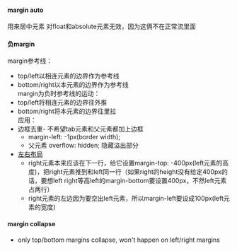 #### margin auto
用来居中元素 
对float和absolute元素无效，因为这俩不在正常流里面   

#### 负margin     
margin参考线：  
  - top/left以相连元素的边界作为参考线     
  - bottom/right以本元素的边界作为参考线   
margin为负时参考线的运动：  
  - top/left将相连元素的边界往外推   
  - bottom/right将本元素的边界往里拉    
应用：   
- 边框去重- 不希望tab元素和父元素都加上边框    
  - margin-left: -1px(border width);   
  - 父元素 overflow: hidden; 隐藏溢出部分  
- [左右布局](https://codepen.io/jeancccccc/pen/qzEYOZ)      
  - right元素本来应该在下一行，给它设置margin-top: -400px(left元素的高度)，把right元素推到和left同一行（如果right的height没有给定400px的话，要想left right等高left的margin-bottom要设置400px，不然left元素占两行）  
  - right元素的左边因为要空出left元素，所以margin-left要设成100px(left元素的宽度)  

#### margin collapse   
- only top/bottom margins collapse, won't happen on left/right margins